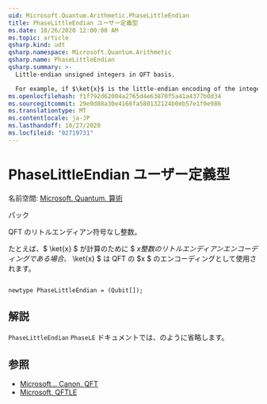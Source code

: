 ```yaml
---
uid: Microsoft.Quantum.Arithmetic.PhaseLittleEndian
title: PhaseLittleEndian ユーザー定義型
ms.date: 10/26/2020 12:00:00 AM
ms.topic: article
qsharp.kind: udt
qsharp.namespace: Microsoft.Quantum.Arithmetic
qsharp.name: PhaseLittleEndian
qsharp.summary: >-
  Little-endian unsigned integers in QFT basis.

  For example, if $\ket{x}$ is the little-endian encoding of the integer $x$ in the computational basis, then $\operatorname{QFTLE} \ket{x}$ is the encoding of $x$ in the QFT basis.
ms.openlocfilehash: f1f792d62004a2765d4e63870f5a41a4377b0d34
ms.sourcegitcommit: 29e0d88a30e4166fa580132124b0eb57e1f0e986
ms.translationtype: MT
ms.contentlocale: ja-JP
ms.lasthandoff: 10/27/2020
ms.locfileid: "92719731"
---
```

# <a name="phaselittleendian-user-defined-type"></a>PhaseLittleEndian ユーザー定義型

名前空間: [Microsoft. Quantum. 算術](xref:Microsoft.Quantum.Arithmetic)

パック [](https://nuget.org/packages/)


QFT のリトルエンディアン符号なし整数。

たとえば、$ \ket{x} $ が計算のために $ $x 整数のリトルエンディアンエンコーディングである場合、$ \ket{x} $ は QFT の $x $ のエンコーディングとして使用されます。

```qsharp

newtype PhaseLittleEndian = (Qubit[]);
```



## <a name="remarks"></a>解説

`PhaseLittleEndian` `PhaseLE` ドキュメントでは、のように省略します。

## <a name="see-also"></a>参照

- [Microsoft... Canon. QFT](xref:Microsoft.Quantum.Canon.QFT)
- [Microsoft. QFTLE](xref:Microsoft.Quantum.Canon.QFTLE)